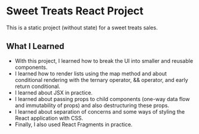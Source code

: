 <h1>Sweet Treats React Project</h1>
<p>
  This is a static project (without state) for a sweet treats sales.
</p>

<h2>What I Learned</h2>

<ul>
  <li>
    With this project, I learned how to break the UI into smaller and reusable components.
  </li>
  <li>
    I learned how to render lists using the map method and about conditional rendering with the ternary operator, && operator, and early return conditional.
  </li>
  <li>
    I learned about JSX in practice.
  </li>
  <li>
    I learned about passing props to child components (one-way data flow and immutability of props) and also destructuring these props.
  </li>
  <li>
    I learned about separation of concerns and some ways of styling the React application with CSS.
  </li>
  <li>
    Finally, I also used React Fragments in practice.
  </li>
</ul>
